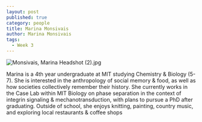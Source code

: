 ```yaml
---
layout: post
published: true
category: people
title: Marina Monsivais
author: Marina Monsivais
tags:
  - Week 3
---
```

![Monsivais, Marina Headshot (2).jpg]({{site.baseurl}}/assets/Monsivais%2C%20Marina%20Headshot%20(2).jpg)
  
Marina is a 4th year undergraduate at MIT studying Chemistry & Biology (5-7). She is interested in the anthropology of social memory & food, as well as how societies collectively  remember their history. She currently works in the Case Lab within MIT Biology on phase separation in the context of integrin signaling & mechanotransduction, with plans to pursue a PhD after graduating. Outside of school, she enjoys knitting, painting, country music, and exploring local restaurants & coffee shops
